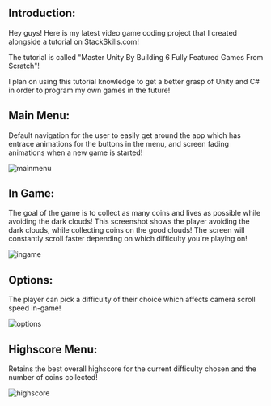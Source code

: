 Introduction:
-------------
Hey guys! Here is my latest video game coding project that I created alongside a tutorial on StackSkills.com!

The tutorial is called "Master Unity By Building 6 Fully Featured Games From Scratch"!

I plan on using this tutorial knowledge to get a better grasp of Unity and C# in order to program my own games in the future!

Main Menu:
------------

Default navigation for the user to easily get around the app which has entrace animations for the buttons in the menu, and screen fading animations when a new game is started!

![mainmenu](https://cloud.githubusercontent.com/assets/15184861/25163822/9ba52b58-2492-11e7-9285-ce6e547c0ff5.png)

In Game:
--------

The goal of the game is to collect as many coins and lives as possible while avoiding the dark clouds! This screenshot shows the player avoiding the dark clouds, while collecting coins on the good clouds! The screen will constantly scroll faster depending on which difficulty you're playing on!

![ingame](https://cloud.githubusercontent.com/assets/15184861/25163821/9b97df84-2492-11e7-8721-33c49f771a06.png)

Options:
--------

The player can pick a difficulty of their choice which affects camera scroll speed in-game!

![options](https://cloud.githubusercontent.com/assets/15184861/25163823/9ba637e6-2492-11e7-9450-68b2f47714dd.png)

Highscore Menu:
---------------

Retains the best overall highscore for the current difficulty chosen and the number of coins collected!

![highscore](https://cloud.githubusercontent.com/assets/15184861/25163820/9b89ebd6-2492-11e7-84d7-d170f6fdca4f.png)




